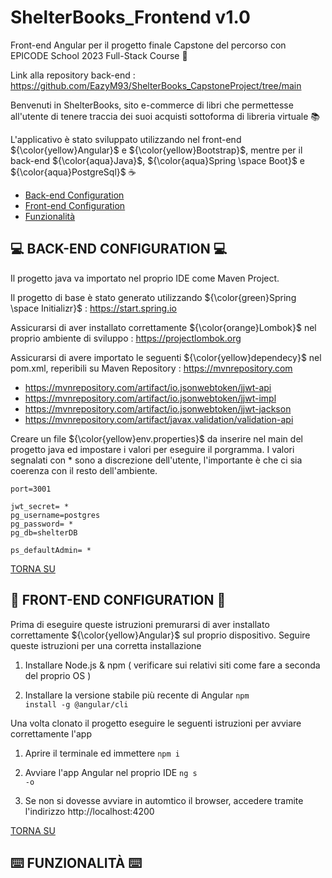 # ShelterBooks_Frontend v1.0
Front-end Angular per il progetto finale Capstone del percorso con EPICODE School 2023 Full-Stack Course 🚀

Link alla repository back-end : https://github.com/EazyM93/ShelterBooks_CapstoneProject/tree/main

Benvenuti in ShelterBooks, sito e-commerce di libri che permettesse all'utente di tenere traccia dei suoi acquisti sottoforma di libreria virtuale 📚

L'applicativo è stato sviluppato utilizzando nel front-end ${\color{yellow}Angular}$ e ${\color{yellow}Bootstrap}$, mentre per il back-end ${\color{aqua}Java}$, ${\color{aqua}Spring \space Boot}$ e ${\color{aqua}PostgreSql}$ ☕️

 - <a href="#-back-end-configuration-">Back-end Configuration</a>
 - <a href="#-front-end-configuration-">Front-end Configuration</a>
 - <a href="#%EF%B8%8F-funzionalità-%EF%B8%8F">Funzionalità</a>

💻 **BACK-END CONFIGURATION** 💻
-----------------------------------
Il progetto java va importato nel proprio IDE come Maven Project.

Il progetto di base è stato generato utilizzando ${\color{green}Spring \space Initializr}$ : https://start.spring.io

Assicurarsi di aver installato correttamente ${\color{orange}Lombok}$ nel proprio ambiente di sviluppo : https://projectlombok.org

Assicurarsi di avere importato le seguenti ${\color{yellow}dependecy}$ nel pom.xml, reperibili su Maven Repository : https://mvnrepository.com

- https://mvnrepository.com/artifact/io.jsonwebtoken/jjwt-api
- https://mvnrepository.com/artifact/io.jsonwebtoken/jjwt-impl
- https://mvnrepository.com/artifact/io.jsonwebtoken/jjwt-jackson
- https://mvnrepository.com/artifact/javax.validation/validation-api

Creare un file ${\color{yellow}env.properties}$ da inserire nel main del progetto java ed impostare i valori per eseguire il porgramma.
I valori segnalati con * sono a discrezione dell'utente, l'importante è che ci sia coerenza con il resto dell'ambiente.
```
port=3001

jwt_secret= *
pg_username=postgres
pg_password= *
pg_db=shelterDB

ps_defaultAdmin= *
```
<a href="#">TORNA SU</a>

👤 **FRONT-END CONFIGURATION** 👤
----------------------------------
Prima di eseguire queste istruzioni premurarsi di aver installato correttamente ${\color{yellow}Angular}$ sul proprio dispositivo.
Seguire queste istruzioni per una corretta installazione

1. Installare Node.js & npm ( verificare sui relativi siti come fare a seconda del proprio OS )

2. Installare la versione stabile più recente di Angular <code>npm install -g @angular/cli</code>

Una volta clonato il progetto eseguire le seguenti istruzioni per avviare correttamente l'app

1. Aprire il terminale ed immettere <code>npm i</code>

2. Avviare l'app Angular nel proprio IDE <code>ng s -o</code>

3. Se non si dovesse avviare in automtico il browser, accedere tramite l'indirizzo http://localhost:4200

<a href="#">TORNA SU</a>

⌨️ **FUNZIONALITÀ** ⌨️
---------------------
